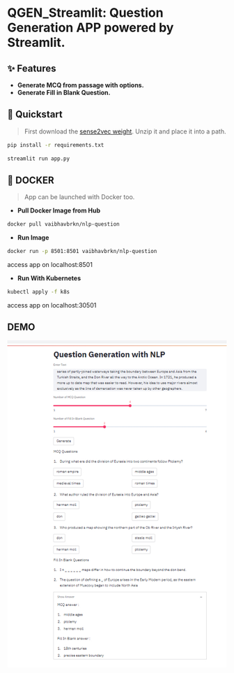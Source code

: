 # QGEN_Streamlit: Question Generation APP powered by Streamlit.

## ✨ Features

- **Generate MCQ from passage with options.**
- **Generate Fill in Blank Question.**

## 🚀 Quickstart

> First download the [sense2vec weight](https://pypi.org/project/sense2vec/). Unzip it and place it into a path.

```bash
pip install -r requirements.txt
```

````python
streamlit run app.py
````

## 🐳 DOCKER
> App can be launched with Docker too.
- **Pull Docker Image from Hub**

```bash
docker pull vaibhavbrkn/nlp-question
```

- **Run Image**

```bash
docker run -p 8501:8501 vaibhavbrkn/nlp-question
```
access app on localhost:8501

- **Run With Kubernetes**

```bash
kubectl apply -f k8s
```

access app on localhost:30501

## DEMO

![Demo Image](https://github.com/Vaibhavbrkn/QGEN_Streamlit/blob/master/demo.jpg)
